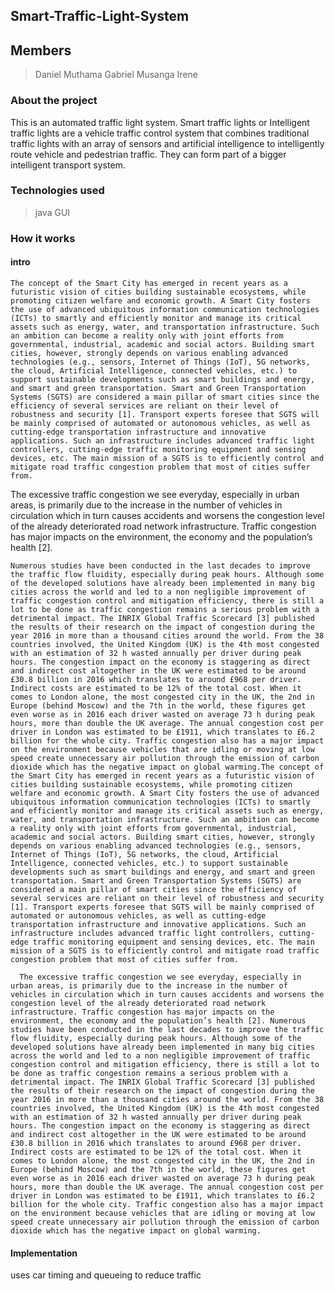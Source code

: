 ## Smart-Traffic-Light-System

## Members
> Daniel Muthama
> Gabriel Musanga
> Irene

### About the project
This is an automated traffic light system. Smart traffic lights or Intelligent traffic lights are a vehicle traffic control system that combines traditional traffic lights with an array of sensors and artificial intelligence to intelligently route vehicle and pedestrian traffic. They can form part of a bigger intelligent transport system.

### Technologies used
> java 
> GUI

### How it works

#### intro
    The concept of the Smart City has emerged in recent years as a futuristic vision of cities building sustainable ecosystems, while promoting citizen welfare and economic growth. A Smart City fosters the use of advanced ubiquitous information communication technologies (ICTs) to smartly and efficiently monitor and manage its critical assets such as energy, water, and transportation infrastructure. Such an ambition can become a reality only with joint efforts from governmental, industrial, academic and social actors. Building smart cities, however, strongly depends on various enabling advanced technologies (e.g., sensors, Internet of Things (IoT), 5G networks, the cloud, Artificial Intelligence, connected vehicles, etc.) to support sustainable developments such as smart buildings and energy, and smart and green transportation. Smart and Green Transportation Systems (SGTS) are considered a main pillar of smart cities since the efficiency of several services are reliant on their level of robustness and security [1]. Transport experts foresee that SGTS will be mainly comprised of automated or autonomous vehicles, as well as cutting-edge transportation infrastructure and innovative applications. Such an infrastructure includes advanced traffic light controllers, cutting-edge traffic monitoring equipment and sensing devices, etc. The main mission of a SGTS is to efficiently control and mitigate road traffic congestion problem that most of cities suffer from.
The excessive traffic congestion we see everyday, especially in urban areas, is primarily due to the increase in the number of vehicles in circulation which in turn causes accidents and worsens the congestion level of the already deteriorated road network infrastructure. Traffic congestion has major impacts on the environment, the economy and the population’s health [2].
    
    Numerous studies have been conducted in the last decades to improve the traffic flow fluidity, especially during peak hours. Although some of the developed solutions have already been implemented in many big cities across the world and led to a non negligible improvement of traffic congestion control and mitigation efficiency, there is still a lot to be done as traffic congestion remains a serious problem with a detrimental impact. The INRIX Global Traffic Scorecard [3] published the results of their research on the impact of congestion during the year 2016 in more than a thousand cities around the world. From the 38 countries involved, the United Kingdom (UK) is the 4th most congested with an estimation of 32 h wasted annually per driver during peak hours. The congestion impact on the economy is staggering as direct and indirect cost altogether in the UK were estimated to be around £30.8 billion in 2016 which translates to around £968 per driver. Indirect costs are estimated to be 12% of the total cost. When it comes to London alone, the most congested city in the UK, the 2nd in Europe (behind Moscow) and the 7th in the world, these figures get even worse as in 2016 each driver wasted on average 73 h during peak hours, more than double the UK average. The annual congestion cost per driver in London was estimated to be £1911, which translates to £6.2 billion for the whole city. Traffic congestion also has a major impact on the environment because vehicles that are idling or moving at low speed create unnecessary air pollution through the emission of carbon dioxide which has the negative impact on global warming.The concept of the Smart City has emerged in recent years as a futuristic vision of cities building sustainable ecosystems, while promoting citizen welfare and economic growth. A Smart City fosters the use of advanced ubiquitous information communication technologies (ICTs) to smartly and efficiently monitor and manage its critical assets such as energy, water, and transportation infrastructure. Such an ambition can become a reality only with joint efforts from governmental, industrial, academic and social actors. Building smart cities, however, strongly depends on various enabling advanced technologies (e.g., sensors, Internet of Things (IoT), 5G networks, the cloud, Artificial Intelligence, connected vehicles, etc.) to support sustainable developments such as smart buildings and energy, and smart and green transportation. Smart and Green Transportation Systems (SGTS) are considered a main pillar of smart cities since the efficiency of several services are reliant on their level of robustness and security [1]. Transport experts foresee that SGTS will be mainly comprised of automated or autonomous vehicles, as well as cutting-edge transportation infrastructure and innovative applications. Such an infrastructure includes advanced traffic light controllers, cutting-edge traffic monitoring equipment and sensing devices, etc. The main mission of a SGTS is to efficiently control and mitigate road traffic congestion problem that most of cities suffer from.
    
      The excessive traffic congestion we see everyday, especially in urban areas, is primarily due to the increase in the number of vehicles in circulation which in turn causes accidents and worsens the congestion level of the already deteriorated road network infrastructure. Traffic congestion has major impacts on the environment, the economy and the population’s health [2]. Numerous studies have been conducted in the last decades to improve the traffic flow fluidity, especially during peak hours. Although some of the developed solutions have already been implemented in many big cities across the world and led to a non negligible improvement of traffic congestion control and mitigation efficiency, there is still a lot to be done as traffic congestion remains a serious problem with a detrimental impact. The INRIX Global Traffic Scorecard [3] published the results of their research on the impact of congestion during the year 2016 in more than a thousand cities around the world. From the 38 countries involved, the United Kingdom (UK) is the 4th most congested with an estimation of 32 h wasted annually per driver during peak hours. The congestion impact on the economy is staggering as direct and indirect cost altogether in the UK were estimated to be around £30.8 billion in 2016 which translates to around £968 per driver. Indirect costs are estimated to be 12% of the total cost. When it comes to London alone, the most congested city in the UK, the 2nd in Europe (behind Moscow) and the 7th in the world, these figures get even worse as in 2016 each driver wasted on average 73 h during peak hours, more than double the UK average. The annual congestion cost per driver in London was estimated to be £1911, which translates to £6.2 billion for the whole city. Traffic congestion also has a major impact on the environment because vehicles that are idling or moving at low speed create unnecessary air pollution through the emission of carbon dioxide which has the negative impact on global warming.
      
#### Implementation
uses car timing and queueing to reduce traffic

